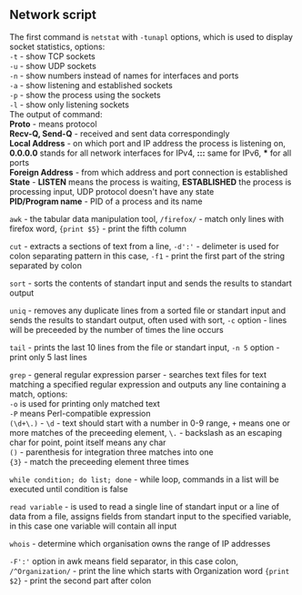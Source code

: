 
## Network script<br />
The first command is `netstat` with `-tunapl` options, which is used to display socket statistics,  options:<br />
`-t` - show TCP sockets<br />
`-u` - show UDP sockets<br />
`-n` - show numbers instead of names for interfaces and ports<br />
`-a` - show listening and established sockets<br />
`-p` - show the process using the sockets<br />
`-l` - show only listening sockets<br />
The output of command:<br />
**Proto** - means protocol<br />
**Recv-Q, Send-Q** - received and sent data correspondingly<br />
**Local Address** - on which port and IP address the process is listening on, **0.0.0.0** stands for all network interfaces for IPv4, **:::** same for IPv6, **\*** for all ports<br />
**Foreign Address** - from which address and port connection is established<br />
**State** - **LISTEN** means the process is waiting, **ESTABLISHED** the process is processing input, UDP protocol doesn't have any state<br />
**PID/Program name** - PID of a process and its name<br />

`awk` - the tabular data manipulation tool, `/firefox/` - match only lines with firefox word, `{print $5}` - print the fifth column

`cut` - extracts a sections of text from a line, `-d':'` - delimeter is used for colon separating pattern in this case, `-f1` - print the first part of the string separated by colon 

`sort` - sorts the contents of standart input and sends the results to standart output

`uniq` - removes any duplicate lines from a sorted file or standart input and sends the results to standart output, often used with sort, `-c` option - lines will be preceeded by the number of times the line occurs

`tail` - prints the last 10 lines from the file or standart input, `-n 5` option - print only 5 last lines

`grep` - general regular expression parser - searches text files for text matching a specified regular expression and outputs any line containing a match, options:<br />
`-o` is used for printing only matched text<br />
`-P` means Perl-compatible expression<br />
`(\d+\.)` - `\d` - text should start with a number in 0-9 range, `+` means one or more matches of the preceeding element, `\.` - backslash as an escaping char for point, point itself means any char<br />
`()` - parenthesis for integration three matches into one<br />
`{3}` - match the preceeding element three times

`while condition; do list; done` - while loop, commands in a list will be executed until condition is false

`read variable` - is used to read a single line of standart input or a line of data from a file, assigns fields from standart input to the specified variable, in this case one variable will contain all input

`whois` - determine which organisation owns the range of IP addresses

`-F':'` option in awk means field separator, in this case colon, `/^Organization/` - print the line which starts with Organization word `{print $2}` - print the second part after colon




